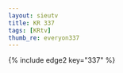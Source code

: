 ```yaml
--- 
layout: sieutv
title: KR 337
tags: [KRtv]
thumb_re: everyon337
---
```

{% include edge2 key="337" %} 
